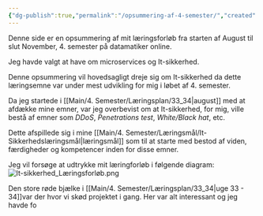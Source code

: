 ```yaml
---
{"dg-publish":true,"permalink":"/opsummering-af-4-semester/","created":"2024-11-06T08:44:04.025+01:00"}
---
```


Denne side er en opsummering af mit læringsforløb fra starten af August til slut November, 4. semester på datamatiker online.

Jeg havde valgt at have om microservices og It-sikkerhed.

Denne opsummering vil hovedsagligt dreje sig om It-sikkerhed da dette læringsemne var under mest udvikling for mig i løbet af 4. semester.

Da jeg startede i [[Main/4. Semester/Læringsplan/33_34\|august]] med at afdække mine emner, var jeg overbevist om at It-sikkerhed, for mig, ville bestå af emner som *DDoS*, *Penetrations test*, *White/Black hat*, etc.

Dette afspillede sig i mine [[Main/4. Semester/Læringsmål/It-Sikkerhedslæringsmål\|læringsmål]] som til at starte med bestod af viden, færdigheder og kompetencer inden for disse emner.

Jeg vil forsøge at udtrykke mit læringforløb i følgende diagram:
![It-sikkerhed_Læringsforløb.png](/img/user/Excalidraw/It-sikkerhed_L%C3%A6ringsforl%C3%B8b.png)

Den store røde bjælke i [[Main/4. Semester/Læringsplan/33_34\|uge 33 - 34]]var der hvor vi skød projektet i gang. Her var alt interessant og jeg havde fo
